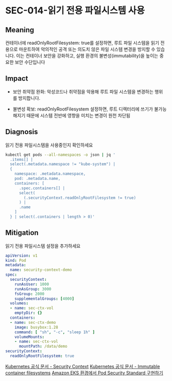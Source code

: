 # SEC-014-읽기 전용 파일시스템 사용

## Meaning
컨테이너에 readOnlyRootFilesystem: true를 설정하면, 루트 파일 시스템을 읽기 전용으로 마운트하여 악의적인 공격 또는 의도치 않은 파일 시스템 변경을 방지할 수 있습니다.
이는 컨테이너 보안을 강화하고, 실행 환경의 불변성(immutability)을 높이는 중요한 보안 수단입니다

## Impact
- 보안 취약점 완화: 악성코드나 취약점을 악용해 루트 파일 시스템을 변경하는 행위를 방지합니다.

- 불변성 확보: readOnlyRootFilesystem 설정하면, 루트 디렉터리에 쓰기가 불가능 해지기 때문에 시스템 전반에 영향을 미치는 변경이 원천 차단됨

## Diagnosis
읽기 전용 파일시스템을 사용중인지 확인하세요
```bash
kubectl get pods --all-namespaces -o json | jq '
  .items[] |
  select(.metadata.namespace != "kube-system") |
  {
    namespace: .metadata.namespace,
    pod: .metadata.name,
    containers: [
      .spec.containers[] |
      select(
        (.securityContext.readOnlyRootFilesystem != true)
      ) |
      .name
    ]
  } | select(.containers | length > 0)'
```
## Mitigation
읽기 전용 파일시스템 설정을 추가하세요

```yaml
apiVersion: v1
kind: Pod
metadata:
  name: security-context-demo
spec:
  securityContext:
    runAsUser: 1000
    runAsGroup: 3000
    fsGroup: 2000
    supplementalGroups: [4000]
  volumes:
  - name: sec-ctx-vol
    emptyDir: {}
  containers:
  - name: sec-ctx-demo
    image: busybox:1.28
    command: [ "sh", "-c", "sleep 1h" ]
    volumeMounts:
    - name: sec-ctx-vol
      mountPath: /data/demo
securityContext:
  readOnlyRootFilesystem: true
```

[Kubernetes 공식 문서 - Security Context](https://kubernetes.io/docs/tasks/configure-pod-container/security-context/)
[Kubernetes 공식 문서 - Immutable container filesystems](https://kubernetes.io/blog/2021/10/05/nsa-cisa-kubernetes-hardening-guidance/#immutable-container-filesystems)
[Amazon EKS 환경에서 Pod Security Standard 구현하기](https://aws.amazon.com/ko/blogs/tech/implementing-pod-security-standards-in-amazon-eks/)